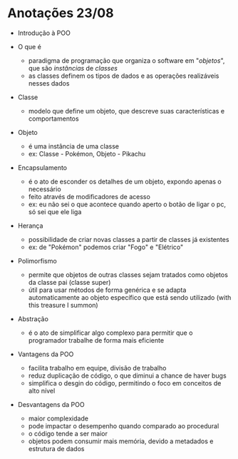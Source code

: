 # Anotações 23/08

- Introdução à POO

- O que é
  - paradigma de programação que organiza o software em "*objetos*", que são *instâncias* de *classes*
  - as classes definem os tipos de dados e as operações realizáveis nesses dados

- Classe
  - modelo que define um objeto, que descreve suas características e comportamentos

- Objeto
  - é uma instância de uma classe
  - ex: Classe - Pokémon, Objeto - Pikachu

- Encapsulamento
  - é o ato de esconder os detalhes de um objeto, expondo apenas o necessário
  - feito através de modificadores de acesso
  - ex: eu não sei o que acontece quando aperto o botão de ligar o pc, só sei que ele liga

- Herança
  - possibilidade de criar novas classes a partir de classes já existentes
  - ex: de "Pokémon" podemos criar "Fogo" e "Elétrico"

- Polimorfismo
  - permite que objetos de outras classes sejam tratados como objetos da classe pai (classe super)
  - útil para usar métodos de forma genérica e se adapta automaticamente ao objeto específico que está sendo utilizado (with this treasure I summon)

- Abstração
  - é o ato de simplificar algo complexo para permitir que o programador trabalhe de forma mais eficiente

- Vantagens da POO
  - facilita trabalho em equipe, divisão de trabalho
  - reduz duplicação de código, o que diminui a chance de haver bugs
  - simplifica o desgin do código, permitindo o foco em conceitos de alto nível

- Desvantagens da POO
  - maior complexidade
  - pode impactar o desempenho quando comparado ao procedural
  - o código tende a ser maior
  - objetos podem consumir mais memória, devido a metadados e estrutura de dados